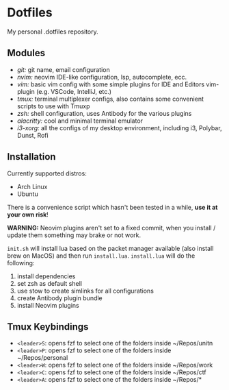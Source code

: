 # Dotfiles

My personal .dotfiles repository.

## Modules

- _git:_ git name, email configuration
- _nvim:_ neovim IDE-like configuration, lsp, autocomplete, ecc.
- _vim:_ basic vim config with some simple plugins for IDE and Editors vim-plugin (e.g. VSCode, IntelliJ, etc.)
- _tmux:_ terminal multiplexer configs, also contains some convenient scripts to use with Tmuxp
- _zsh:_ shell configuration, uses Antibody for the various plugins
- _alacritty:_ cool and minimal terminal emulator
- _i3-xorg:_ all the configs of my desktop environment, including i3, Polybar, Dunst, Rofi

## Installation

Currently supported distros:

- Arch Linux
- Ubuntu

There is a convenience script which hasn't been tested in a while, **use it at your own risk**!

**WARNING:** Neovim plugins aren't set to a fixed commit, when you install / update them something may brake or not work.

`init.sh` will install lua based on the packet manager available (also install brew on MacOS) and then run `install.lua`.
`install.lua` will do the following:

1. install dependencies
1. set zsh as default shell
1. use stow to create simlinks for all configurations
1. create Antibody plugin bundle
1. install Neovim plugins

## Tmux Keybindings

- `<leader>S`: opens fzf to select one of the folders inside ~/Repos/unitn
- `<leader>P`: opens fzf to select one of the folders inside ~/Repos/personal
- `<leader>W`: opens fzf to select one of the folders inside ~/Repos/work
- `<leader>C`: opens fzf to select one of the folders inside ~/Repos/ctf
- `<leader>A`: opens fzf to select one of the folders inside ~/Repos/\*
